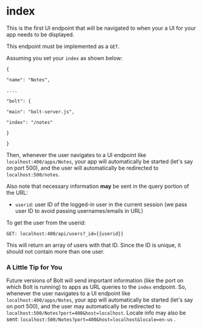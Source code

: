 # index

This is the first UI endpoint that will be navigated to when your a UI for your app needs to be displayed.

This endpoint must be implemented as a `GET`.

Assuming you set your `index` as shown below:

`{`

`"name": "Notes",`

`....`

`"bolt": {`

`"main": "bolt-server.js",`

`"index": "/notes"`

`}`

`}`

Then, whenever the user navigates to a UI endpoint like `localhost:400/apps/Notes`, your app will automatically be started \(let's say on port 500\), and the user will automatically be redirected to `localhost:500/notes`.

Also note that necessary information **may** be sent in the query portion of the URL:

* `userid`: user ID of the logged-in user in the current session \(we pass user ID to avoid passing usernames\/emails in URL\)

To get the user from the userid:

`GET: localhost:400/api/users?_id={{userid}}`

This will return an array of users with that ID. Since the ID is unique, it should not contain more than one user.

### A Little Tip for You

Future versions of Bolt will send important information \(like the port on which Bolt is running\) to apps as URL queries to the `index` endpoint. So, whenever the user navigates to a UI endpoint like `localhost:400/apps/Notes`, your app will automatically be started \(let's say on port 500\), and the user may automatically be redirected to `localhost:500/Notes?port=400&host=localhost`. Locale info may also be sent: `localhost:500/Notes?port=400&host=localhost&locale=en-us` .

